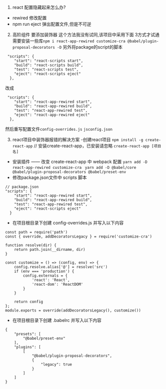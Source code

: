 1. react 配置隐藏起来怎么办?
- rewired 修改配置
- npm run eject 弹出配置文件,但是不可逆


2. 高阶组件 要添加装饰器 这个方法我没有试同,该项目中采用下面 3方式才试通
需要安装一些库`npm i react-app-rewired customize-cra @babel/plugin-proposal-decorators -D`
另外将package的script的脚本
```
 "scripts": {
    "start": "react-scripts start",
    "build": "react-scripts build",
    "test": "react-scripts test",
    "eject": "react-scripts eject"
  },
```
改成
```
 "scripts": {
    "start": "react-app-rewired start",
    "build": "react-app-rewired build",
    "test": "react-app-rewired test",
    "eject": "react-app-rewired eject"
  },
```
然后重写配置文件`config-overrides.js` `jsconfig.json`

3. react项目中装饰器报错的解决方案
-创建react项目
  `npm install -g create-react-app`  // 安装create-react-app，已安装请忽略
  `create-react-app [项目名]`
- 安装插件 —— 改变 create-react-app 中 webpack 配置
`yarn add -D react-app-rewired customize-cra `
`yarn add -D @babel/core @babel/plugin-proposal-decorators @babel/preset-env`
- 修改package.json文件中 scripts 脚本
```
// package.json
"scripts": {
    "start": "react-app-rewired start",
    "build": "react-app-rewired build",
    "test": "react-app-rewired test",
    "eject": "react-scripts eject"
  }

```
- 在项目根目录下创建 config-overrides.js 并写入以下内容
```
const path = require('path')
const { override, addDecoratorsLegacy } = require('customize-cra')

function resolve(dir) {
    return path.join(__dirname, dir)
}

const customize = () => (config, env) => {
    config.resolve.alias['@'] = resolve('src')
    if (env === 'production') {
        config.externals = {
            'react': 'React',
            'react-dom': 'ReactDOM'
        }
    }

    return config
};
module.exports = override(addDecoratorsLegacy(), customize())
```
- 在项目根目录下创建 .babelrc 并写入以下内容
```
{
    "presets": [
        "@babel/preset-env"
    ],
    "plugins": [
        [
            "@babel/plugin-proposal-decorators",
            {
                "legacy": true
            }
        ]
    ]
}
```



